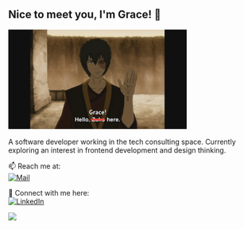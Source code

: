 <h2>Nice to meet you, I'm Grace! 👋</h2>

<img src="gracehere.png" height="200">

A software developer working in the tech consulting space. Currently exploring an interest in frontend development and design thinking.

📫 Reach me at:<br/>
<a href="mailto:gracesubianto@gmail.com">
<img alt="Mail" src="https://img.shields.io/badge/Gmail-D14836?style=for-the-badge&logo=gmail&logoColor=white"/>
</a><br/>

🔎 Connect with me here:<br/>
<a href="https://www.linkedin.com/in/gracesubianto/">
<img alt="LinkedIn" src="https://img.shields.io/badge/linkedin%20-%230077B5.svg?&style=for-the-badge&logo=linkedin&logoColor=white"/>
</a><br/>

![](https://komarev.com/ghpvc/?username=gracesubianto&color=2D9758)
